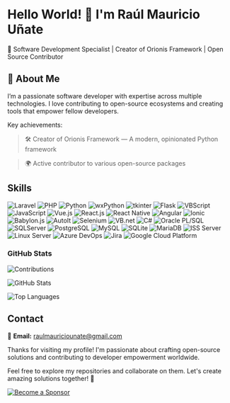# Hello World! 👋 I'm Raúl Mauricio Uñate
🚀 Software Development Specialist | Creator of Orionis Framework | Open Source Contributor

## 🌟 About Me
I’m a passionate software developer with expertise across multiple technologies. I love contributing to open-source ecosystems and creating tools that empower fellow developers.

Key achievements:
> 🛠️ Creator of Orionis Framework — A modern, opinionated Python framework

> 🌍 Active contributor to various open-source packages

## Skills

![Laravel](https://img.shields.io/badge/-Laravel-orange?style=for-the-badge&logo=laravel)
![PHP](https://img.shields.io/badge/-PHP-777BB4?style=for-the-badge&logo=php&logoColor=white)
![Python](https://img.shields.io/badge/-Python-3776AB?style=for-the-badge&logo=python&logoColor=white)
![wxPython](https://img.shields.io/badge/-wxPython-FF7200?style=for-the-badge&logo=python&logoColor=white)
![tkinter](https://img.shields.io/badge/-tkinter-FFCD3D?style=for-the-badge&logo=python&logoColor=white)
![Flask](https://img.shields.io/badge/-Flask-000000?style=for-the-badge&logo=flask&logoColor=white)
![VBScript](https://img.shields.io/badge/-VBScript-00BFFF?style=for-the-badge&logo=windows&logoColor=white)
![JavaScript](https://img.shields.io/badge/-JavaScript-F7DF1E?style=for-the-badge&logo=javascript&logoColor=black)
![Vue.js](https://img.shields.io/badge/-Vue.js-4FC08D?style=for-the-badge&logo=vue.js&logoColor=white)
![React.js](https://img.shields.io/badge/-React.js-61DAFB?style=for-the-badge&logo=react&logoColor=black)
![React Native](https://img.shields.io/badge/-React_Native-61DAFB?style=for-the-badge&logo=react&logoColor=black)
![Angular](https://img.shields.io/badge/-Angular-DD0031?style=for-the-badge&logo=angular&logoColor=white)
![Ionic](https://img.shields.io/badge/-Ionic-3880FF?style=for-the-badge&logo=ionic&logoColor=white)
![Babylon.js](https://img.shields.io/badge/-Babylon.js-BA4AFF?style=for-the-badge&logo=babylonjs&logoColor=white)
![AutoIt](https://img.shields.io/badge/-AutoIt-1C3552?style=for-the-badge&logo=autoit&logoColor=white)
![Selenium](https://img.shields.io/badge/-Selenium-43B02A?style=for-the-badge&logo=selenium&logoColor=white)
![VB.net](https://img.shields.io/badge/-VB.net-5C2D91?style=for-the-badge&logo=.net&logoColor=white)
![C#](https://img.shields.io/badge/-C%23-239120?style=for-the-badge&logo=c-sharp&logoColor=white)
![Oracle PL/SQL](https://img.shields.io/badge/-Oracle_PL%2FSQL-F80000?style=for-the-badge&logo=oracle&logoColor=white)
![SQLServer](https://img.shields.io/badge/-SQLServer-CC2927?style=for-the-badge&logo=microsoft-sql-server&logoColor=white)
![PostgreSQL](https://img.shields.io/badge/-PostgreSQL-336791?style=for-the-badge&logo=postgresql&logoColor=white)
![MySQL](https://img.shields.io/badge/-MySQL-4479A1?style=for-the-badge&logo=mysql&logoColor=white)
![SQLite](https://img.shields.io/badge/-SQLite-003B57?style=for-the-badge&logo=sqlite&logoColor=white)
![MariaDB](https://img.shields.io/badge/-MariaDB-003545?style=for-the-badge&logo=mariadb&logoColor=white)
![ISS Server](https://img.shields.io/badge/-ISS_Server-5E5E5E?style=for-the-badge&logo=microsoft&logoColor=white)
![Linux Server](https://img.shields.io/badge/-Linux_Server-FCC624?style=for-the-badge&logo=linux&logoColor=black)
![Azure DevOps](https://img.shields.io/badge/-Azure%20DevOps-0078D7?style=for-the-badge&logo=azure-devops&logoColor=white)
![Jira](https://img.shields.io/badge/-Jira-0052CC?style=for-the-badge&logo=jira&logoColor=white)
![Google Cloud Platform](https://img.shields.io/badge/-Google_Cloud_Platform-4285F4?style=for-the-badge&logo=google-cloud&logoColor=white)

### GitHub Stats

![Contributions](https://github-readme-streak-stats.herokuapp.com/?user=rmunate&theme=light)

![GitHub Stats](https://github-readme-stats.vercel.app/api?username=rmunate&show_icons=true&theme=light)

![Top Languages](https://github-readme-stats.vercel.app/api/top-langs/?username=rmunate&layout=compact&theme=light)

## Contact

📧 **Email:** raulmauriciounate@gmail.com

Thanks for visiting my profile! I'm passionate about crafting open-source solutions and contributing to developer empowerment worldwide.

Feel free to explore my repositories and collaborate on them. Let's create amazing solutions together! 🎉

[![Become a Sponsor](https://img.shields.io/badge/-Become%20a%20Sponsor-blue?style=for-the-badge&logo=github)](https://github.com/sponsors/rmunate)
